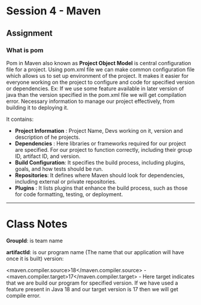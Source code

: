 #  Session 4 - Maven
## Assignment
### What is pom
Pom in Maven also known as **Project Object Model** is central configuration file for a project.
Using pom.xml file we can make common configuration file which allows us to set up environment of the project.
It makes it easier for everyone working on the project to configure and code for specified version or dependencies.
Ex: If we use some feature available in later version of java than the version specified in the pom.xml file we will 
get compilation error.
Necessary information to manage our project effectively, from building it to deploying it.

It contains:
* **Project Information** : Project Name, Devs working on it, version and description of he projects. 
* **Dependencies** : Here libraries or frameworks required for our project are specified. For our project to 
function correctly, including their group ID, artifact ID, and version.
* **Build Configuration**: It specifies the build process, including plugins, goals, and how tests should be run.
* **Repositories**: It defines where Maven should look for dependencies, including external or private repositories.
* **Plugins** : It lists plugins that enhance the build process, such as those for code formatting, testing, or deployment.

-------------------------------------------------------------------------------------------------------------------------------------------------------

# Class Notes

**GroupId**: is team name

**artifactId**: is our program name (The name that our application will have once it is built)
version:


<maven.compiler.source>18</maven.compiler.source> -
<maven.compiler.target>17</maven.compiler.target> -
Here target indicates that we are build our program for specified version.
If we have used a feature present in Java 18 and our target version is 17 then
we will get compile error.